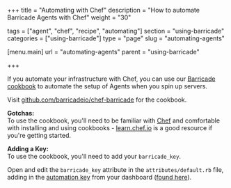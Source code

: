 +++
title = "Automating with Chef"
description = "How to automate Barricade Agents with Chef"
weight = "30"

tags = ["agent", "chef", "recipe", "automating"]
section = "using-barricade"
categories = ["using-barricade"]
type = "page"
slug = "automating-agents"

[menu.main]
    url = "automating-agents"
    parent = "using-barricade"

+++

If you automate your infrastructure with Chef, you can use our [Barricade cookbook](https://github.com/barricadeio/chef-barricade) to automate the setup of Agents when you spin up servers.

Visit [github.com/barricadeio/chef-barricade](https://github.com/barricadeio/chef-barricade) for the cookbook.

**Gotchas:**  
To use the cookbook, you'll need to be familiar with [Chef](https://chef.io/) and comfortable with installing and using cookbooks - [learn.chef.io](https://learn.chef.io/) is a good resource if you're getting started.

**Adding a Key:**  
To use the cookbook, you'll need to add your `barricade_key`.

Open and edit the `barricade_key` attribute in the `attributes/default.rb` file, adding in the [automation key](https://app.barricade.io/dashboard/settings/team/profile) from your dashboard ([found here](https://app.barricade.io/dashboard/settings/team/profile)).
